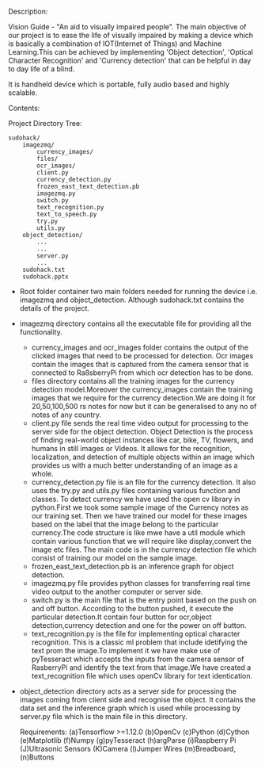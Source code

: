 Description: 

Vision Guide - "An aid to visually impaired people". The main objective of our project is to ease the life of visually impaired by making a device which is basically a combination of IOT(Internet of Things) and Machine Learning.This can be achieved by implementing 'Object detection', 'Optical Character Recognition' and 'Currency detection' that can be helpful in day to day life of a blind.

It is handheld device which is portable, fully audio based and highly scalable.

Contents: 

Project Directory Tree:
    
    sudohack/
        imagezmq/
            currency_images/
            files/   
            ocr_images/
            client.py
            currency_detection.py
            frozen_east_text_detection.pb
            imagezmq.py
            switch.py
            text_recognition.py
            text_to_speech.py
            try.py
            utils.py
        object_detection/
            ...
            ...
            server.py
            ...
        sudohack.txt
        sudohack.pptx

* Root folder container two main folders needed for running the device i.e. imagezmq and object_detection. Although sudohack.txt contains the details of the project.
* imagezmq directory contains all the executable file for providing all the functionality. 
    * currency_images and ocr_images folder contains the output of the clicked images that need to be processed for detection.
    Ocr images contain the images that is captured from the camera sensor that is connected to RaßsberryPi from which ocr detection has to be done.
    * files directory contains all the training images for the currency detection model.Moreover the currency_images contain the training images that we require for the currency detection.We are doing it for 20,50,100,500 rs notes for now but it can be generalised to any no of notes of any country.
    * client.py file sends the real time video output for processing to the server side for the object detection. Object Detection is the process of finding real-world object instances like car, bike, TV, flowers, and humans in still images or Videos. It allows for the recognition, localization, and detection of multiple objects within an image which provides us with a much better understanding of an image as a whole.
    * currency_detection.py file is an file for the currency detection. It also uses the try.py and utils.py files containing various function and classes. To detect currency we have used the open cv library in python.First we took some sample image of the Currency notes as our training set. Then we have trained our model for these images based on the label that the image belong to the particular currency.The code structure is like mwe have a util module which contain various function that we will require like display,convert the image etc files. The main code is in the currency detection file which consist of training our model on the sample image.
    * frozen_east_text_detection.pb is an inference graph for object detection.
    * imagezmq.py file provides python classes for transferring real time video output to the another computer or server side.
    * switch.py is the main file that is the entry point based on the push on and off button. According to the button pushed, it execute the particular detection.It contain four button for ocr,object detection,currency detection and one for the power on off button.
    * text_recognition.py is the file for implementing optical character recognition. This is a classic ml problem that include idetifying the text prom the image.To implement it we have make use of pyTesseract which accepts the inputs from the camera sensor of RasberryPi and identify the text from that image.We have created a text_recognition file which uses openCv library for text identication.
* object_detection directory acts as a server side for processing the images coming from client side and recognise the object. It contains the data set and the inference graph which is used while processing by server.py file which is the main file in this directory.

    Requirements: 
     (a)Tensorflow >=1.12.0
     (b)OpenCv
     (c)Python
     (d)Cython
     (e)Matplotlib
     (f)Numpy
     (g)pyTesseract
     (h)argParse
     (i)Raspberry Pi
     (J)Ultrasonic Sensors
     (K)Camera
     (l)Jumper Wires
     (m)Breadboard, 
     (n)Buttons